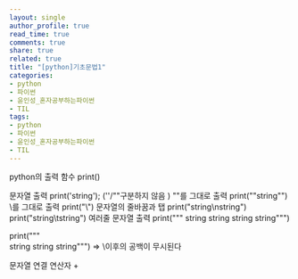 ```yaml
---
layout: single
author_profile: true
read_time: true
comments: true
share: true
related: true
title: "[python]기초문법1"
categories:
- python
- 파이썬
- 윤인성_혼자공부하는파이썬
- TIL
tags:
- python
- 파이썬
- 윤인성_혼자공부하는파이썬
- TIL
---
```


python의 출력 함수
print()

문자열 출력
print('string'); (''/""구분하지 않음 )
""를 그대로 출력
print("\"string\"")
\를 그대로 출력
print("\\")
문자열의 줄바꿈과 탭
print("string\nstring")
print("string\tstring")
여러줄 문자열 출력
print(""" string
string
string
string""")

print("""\
string
string
string\""")
=> \이후의 공백이 무시된다

문자열 연결 연산자 +
